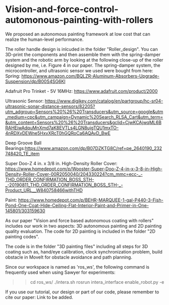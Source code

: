 # Vision-and-force-control-automonous-painting-with-rollers

We proposed an autonomous painting framework at low cost that can realize the human-level performance.

The roller handle design is inlcuded in the folder "Roller_design". You can 3D-print the components and then assemble them with the spring-damper system and the robotic arm by looking at the following close-up of the roller designed by me, i.e. Figure 4 in our paper. The spring-damper system, the microcontroller, and ultrasonic sensor we used were bought from here: 
Spring: https://www.amazon.com/BQLZR-Aluminum-Absorbers-Upgrade-Suspension/dp/B00S4SG6KI

Adafruit Pro Trinket - 5V 16MHz: https://www.adafruit.com/product/2000

Ultrasonic Sensor: https://www.digikey.com/catalog/en/partgroup/hc-sr04-ultrasonic-sonar-distance-sensors/82205?utm_adgroup=Sensors%20%26%20Transducers&utm_source=google&utm_medium=cpc&utm_campaign=Dynamic%20Search_RLSA_Cart&utm_term=&utm_content=Sensors%20%26%20Transducers&gclid=CjwKCAjwqML6BRAHEiwAdquMnXmd7aK8EVTLs4LGN8ujgTQU1mxTO-4nRDXvDEWne5HxvXRcT0hGQRoCa6AQAvD_BwE

Deep Groove Ball Bearings:https://www.amazon.com/dp/B07DZKTG8C/ref=pe_2640190_232748420_TE_item

Super Doo-Z 4 in. x 3/8 in. High-Density Roller Cover: https://www.homedepot.com/p/Wooster-Super-Doo-Z-4-in-x-3-8-in-High-Density-Roller-Cover-00R2050040/204330224?cm_mmc=ecc-_-THD_ORDER_CONFIRMATION_BOSS_STH-_-20190811_THD_ORDER_CONFIRMATION_BOSS_STH-_-Product_URL__W840758466withTHD 

Paint: https://www.homedepot.com/p/BEHR-MARQUEE-1-gal-P440-3-Fish-Pond-One-Coat-Hide-Ceiling-Flat-Interior-Paint-and-Primer-in-One-145801/303159630

As our paper "Vision and force based autonomous coating with rollers" includes our work in two aspects: 3D autonomous painting and 2D painting quality evaluation. The code for 2D painting is included in the folder "2D painting codes". 

The code is in the folder "3D painting files" including all steps for 3D coating such as, hand/eye calibration, clock synchronization problem, build obstacle in MoveIt for obstacle avoidance and path planning. 

Since our workspace is named as 'ros_ws', the following command is frequently used when using Sawyer for experiments:
>> cd ros_ws/
>> ./intera.sh
>> rosrun intera_interface enable_robot.py -e 

If you use our tutorial, our design or part of our code, please remember to cite our paper:
Link to be added.
